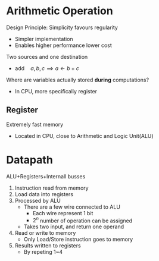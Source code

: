 # Arithmetic Operation
Design Principle: Simplicity favours regularity
- Simpler implementation
- Enables higher performance lower cost

Two sources and one destination
- $\text{add}\quad a,b,c\implies a\leftarrow b+c$

Where are variables actually stored **during** computations?
- In CPU, more specifically register

## Register
Extremely fast memory
- Located in CPU, close to Arithmetic and Logic Unit(ALU)

# Datapath
ALU+Registers+Internall busses
1. Instruction read from memory
2. Load data into registers
3. Processed by ALU
	- There are a few wire connected to ALU
		- Each wire represent 1 bit
		- $2^{n}$ number of operation can be assigned
	- Takes two input, and return one operand
4. Read or write to memory
	- Only Load/Store instruction goes to memory
5. Results written to registers
	- By repeting 1~4

# 